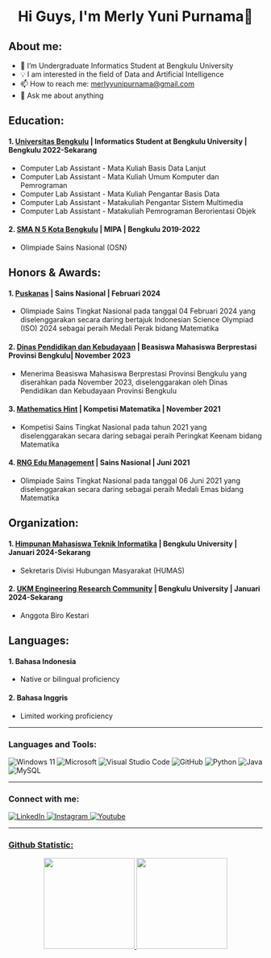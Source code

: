 # <h1 align="center">Hi Guys, I'm Merly Yuni Purnama👋</h1>

## About me:
- 🏫 I’m Undergraduate Informatics Student at Bengkulu University
- 💡 I am interested in the field of Data and Artificial Intelligence
- 📫 How to reach me: merlyyunipurnama@gmail.com
- 💬 Ask me about anything

## Education:
#### 1. [Universitas Bengkulu](https://www.unib.ac.id/) | Informatics Student at Bengkulu University | Bengkulu 2022-Sekarang
   - Computer Lab Assistant - Mata Kuliah Basis Data Lanjut
   - Computer Lab Assistant - Mata Kuliah Umum Komputer dan Pemrograman
   - Computer Lab Assistant - Mata Kuliah Pengantar Basis Data
   - Computer Lab Assistant - Matakuliah Pengantar Sistem Multimedia
   - Computer Lab Assistant - Matakuliah Pemrograman Berorientasi Objek
#### 2. [SMA N 5 Kota Bengkulu](https://smanlikotabengkulu.sch.id/) | MIPA | Bengkulu 2019-2022
   - Olimpiade Sains Nasional (OSN)

## Honors & Awards:
#### 1. [Puskanas](https://app.puskanas.id/) | Sains Nasional | Februari 2024
   - Olimpiade Sains Tingkat Nasional pada tanggal 04 Februari 2024 yang diselenggarakan secara daring bertajuk Indonesian Science Olympiad (ISO) 2024 sebagai peraih Medali Perak              bidang Matematika
#### 2. [Dinas Pendidikan dan Kebudayaan](https://disdik.bengkulukota.go.id/) | Beasiswa Mahasiswa Berprestasi Provinsi Bengkulu| November 2023
   - Menerima Beasiswa Mahasiswa Berprestasi Provinsi Bengkulu yang diserahkan pada November 2023, diselenggarakan oleh Dinas Pendidikan dan Kebudayaan Provinsi Bengkulu
#### 3. [Mathematics Hint](https://www.instagram.com/math.hint?igsh=MTF5MXo2N2Q1ZXplcg==) | Kompetisi Matematika | November 2021
   - Kompetisi Sains Tingkat Nasional pada tahun 2021 yang diselenggarakan secara daring sebagai peraih Peringkat Keenam bidang Matematika
#### 4. [RNG Edu Management](https://www.instagram.com/rng.edu.management?igsh=MTIyZDBmc2FmcjNseQ==) | Sains Nasional | Juni 2021
   - Olimpiade Sains Tingkat Nasional pada tanggal 06 Juni 2021 yang diselenggarakan secara daring sebagai peraih Medali Emas bidang Matematika

## Organization:
#### 1. [Himpunan Mahasiswa Teknik Informatika](https://himatifunib.org/) | Bengkulu University | Januari 2024-Sekarang
   - Sekretaris Divisi Hubungan Masyarakat (HUMAS)
#### 2. [UKM Engineering Research Community](https://www.instagram.com/ercom_ftunib?igsh=MXVtYTU1bG12dzl2cg==) | Bengkulu University | Januari 2024-Sekarang
   - Anggota Biro Kestari

## Languages:
#### 1. Bahasa Indonesia
   - Native or bilingual proficiency
#### 2. Bahasa Inggris
   - Limited working proficiency
---

### Languages and Tools:
![Windows 11](https://img.shields.io/badge/Windows%2011-%230079d5.svg?style=for-the-badge&logo=Windows%2011&logoColor=white)
![Microsoft](https://img.shields.io/badge/Microsoft-0078D4?style=for-the-badge&logo=microsoft&logoColor=white)
![Visual Studio Code](https://img.shields.io/badge/Visual%20Studio%20Code-0078d7.svg?style=for-the-badge&logo=visual-studio-code&logoColor=white)
![GitHub](https://img.shields.io/badge/-GitHub-181717?style=for-the-badge&logo=github)
![Python](https://img.shields.io/badge/python-3670A0?style=for-the-badge&logo=python&logoColor=ffdd54)
![Java](https://img.shields.io/badge/java-%23ED8B00.svg?style=for-the-badge&logo=openjdk&logoColor=white)
![MySQL](https://img.shields.io/badge/-MySQL-blue?style=for-the-badge&logo=mysql&logoColor=white)

---
### Connect with me:
<a href="https://www.linkedin.com/in/merly-yuni-purnama-b2618025b/" target="blank"> ![LinkedIn](https://img.shields.io/badge/linkedin-%230077B5.svg?style=for-the-badge&logo=linkedin&logoColor=white)
<a href="https://www.instagram.com/merlyyunii?igsh=MWFoOGV6OHk3YTlkOQ==" target="blank"> ![Instagram](https://img.shields.io/badge/Instagram-%23E4405F.svg?style=for-the-badge&logo=Instagram&logoColor=white)
<a href="https://youtube.com/@merlyyunipurnama5615?si=AfW4Xn29uIhXocIp" target="blank"> ![Youtube](https://img.shields.io/badge/Youtube-%23FF0000.svg?style=for-the-badge&logo=YouTube&logoColor=white)

---
### Github Statistic:
<p align="center">
<a href="https://github.com/merlyyunipurnama">
  <img height="180em" src="https://github-readme-stats-eight-theta.vercel.app/api?username=merlyyunipurnama&show_icons=true&theme=algolia&include_all_commits=true&count_private=true"/>
  <img height="180em" src="https://github-readme-stats-eight-theta.vercel.app/api/top-langs/?username=merlyyunipurnama&layout=compact&theme=algolia"/>
</a>
</p>
